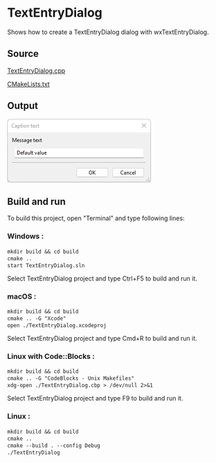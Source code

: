 # TextEntryDialog

Shows how to create a TextEntryDialog dialog with wxTextEntryDialog.

## Source

[TextEntryDialog.cpp](TextEntryDialog.cpp)

[CMakeLists.txt](CMakeLists.txt)

## Output

![output](../../../docs/Pictures/TextEntryDialog.png)

## Build and run

To build this project, open "Terminal" and type following lines:

### Windows :

``` shell
mkdir build && cd build
cmake .. 
start TextEntryDialog.sln
```

Select TextEntryDialog project and type Ctrl+F5 to build and run it.

### macOS :

``` shell
mkdir build && cd build
cmake .. -G "Xcode"
open ./TextEntryDialog.xcodeproj
```

Select TextEntryDialog project and type Cmd+R to build and run it.

### Linux with Code::Blocks :

``` shell
mkdir build && cd build
cmake .. -G "CodeBlocks - Unix Makefiles"
xdg-open ./TextEntryDialog.cbp > /dev/null 2>&1
```

Select TextEntryDialog project and type F9 to build and run it.

### Linux :

``` shell
mkdir build && cd build
cmake .. 
cmake --build . --config Debug
./TextEntryDialog
```
